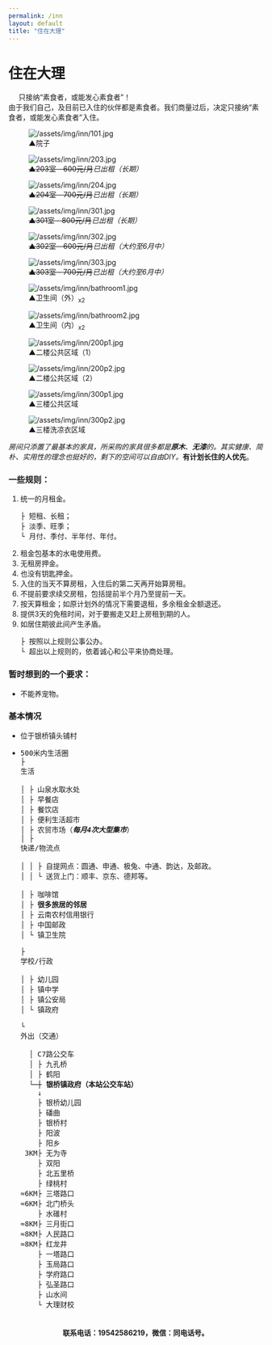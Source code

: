 ```yaml
---
permalink: /inn
layout: default
title: "住在大理"
---
```


# 住在大理

<div class="balloon">
  <div class="balloon-header">
    <img class="balloon-icon" src="/assets/img/ico/bulb_16.png" width="16" height="16">
    <span class="balloon-title">只接纳“素食者，或能发心素食者”！</span>
  </div>
  <div>由于我们自己，及目前已入住的伙伴都是素食者。我们商量过后，决定只接纳“<span>素食者</span>，或能发心素食者”入住。</div>
</div>

<div class="inn-pictures">
  <figure class="figure">
    <img src="/assets/img/inn/101.jpg" alt="/assets/img/inn/101.jpg">
    <figcaption><span class="arrow">▲</span>院子</figcaption>
  </figure>
  <figure class="figure sold">
    <img src="/assets/img/inn/203.jpg" alt="/assets/img/inn/203.jpg">
    <figcaption><del><span class="arrow">▲</span>203室 - 600元/月</del><em>已出租（长期）</em></figcaption>
  </figure>
  <figure class="figure sold">
    <img src="/assets/img/inn/204.jpg" alt="/assets/img/inn/204.jpg">
    <figcaption><del><span class="arrow">▲</span>204室 - 700元/月</del><em>已出租（长期）</em></figcaption>
  </figure>
  <figure class="figure sold">
    <img src="/assets/img/inn/301.jpg" alt="/assets/img/inn/301.jpg">
    <figcaption><del><span class="arrow">▲</span>301室 - 800元/月</del><em>已出租（长期）</em></figcaption>
  </figure>
  <figure class="figure sold">
    <img src="/assets/img/inn/302.jpg" alt="/assets/img/inn/302.jpg">
    <figcaption><del><span class="arrow">▲</span>302室 - 600元/月</del><em>已出租（大约至6月中）</em></figcaption>
  </figure>
  <figure class="figure sold">
    <img src="/assets/img/inn/303.jpg" alt="/assets/img/inn/303.jpg">
    <figcaption><del><span class="arrow">▲</span>303室 - 700元/月</del><em>已出租（大约至6月中）</em></figcaption>
  </figure>
  <figure class="figure">
    <img src="/assets/img/inn/bathroom1.jpg" alt="/assets/img/inn/bathroom1.jpg">
    <figcaption><span class="arrow">▲</span>卫生间（外）<sub>x2</sub></figcaption>
  </figure>
  <figure class="figure">
    <img src="/assets/img/inn/bathroom2.jpg" alt="/assets/img/inn/bathroom2.jpg">
    <figcaption><span class="arrow">▲</span>卫生间（内）<sub>x2</sub></figcaption>
  </figure>
  <figure class="figure">
    <img src="/assets/img/inn/200p1.jpg" alt="/assets/img/inn/200p1.jpg">
    <figcaption><span class="arrow">▲</span>二楼公共区域（1）</figcaption>
  </figure>
  <figure class="figure">
    <img src="/assets/img/inn/200p2.jpg" alt="/assets/img/inn/200p2.jpg">
    <figcaption><span class="arrow">▲</span>二楼公共区域（2）</figcaption>
  </figure>
  <figure class="figure">
    <img src="/assets/img/inn/300p1.jpg" alt="/assets/img/inn/300p1.jpg">
    <figcaption><span class="arrow">▲</span>三楼公共区域</figcaption>
  </figure>
  <figure class="figure">
    <img src="/assets/img/inn/300p2.jpg" alt="/assets/img/inn/300p2.jpg">
    <figcaption><span class="arrow">▲</span>三楼洗凉衣区域</figcaption>
  </figure>
</div>

<p><em>房间只添置了最基本的家具，所采购的家具很多都是<b>原木</b>、<b>无漆</b>的。其实健康、简朴、实用性的理念也挺好的，剩下的空间可以自由DIY。</em><b><strong>有计划</strong>长住的人优先</b>。</p>

### 一些规则：

<ol>
<li><span class="bottomborder2px-red">统一的月租金</span>。<pre>
├ 短租、长租；        
├ 淡季、旺季；
└ 月付、季付、半年付、年付。</pre></li>
<li><span class="bottomborder2px-red">租金包基本的水电使用费</span>。</li>
<li><span class="bottomborder2px-red">无租房押金</span>。</li>
<li><span class="bottomborder2px-red">也没有钥匙押金</span>。</li>
<li><span class="bottomborder2px-red">入住的当天不算房租</span>，入住后的第二天再开始算房租。</li>
<li><span class="bottomborder2px-red">不提前要求续交房租</span>，包括提前半个月乃至提前一天。</li>
<li><span class="bottomborder2px-red">按天算租金</span>；如原计划外的情况下需要退租，多余租金全额退还。</li>
<li><span class="bottomborder2px-red">提供3天的免租时间</span>，对于要搬走又赶上房租到期的人。</li>
<li>如居住期彼此间产生矛盾。<pre>
├ 按照以上规则公事公办。
└ 超出以上规则的，依着诚心和公平来协商处理。</pre></li>
</ol>

### 暂时想到的一个要求：

* 不能养宠物。

### 基本情况

  * 位于银桥镇头铺村
  * <pre>500米内生活圈
    ├ <div class="collapse"><span class="collapse-toggler" data-toggle="collapse">生活</span><div class="collapse-body">
    │ ├ 山泉水取水处
    │ ├ 早餐店
    │ ├ 餐饮店
    │ ├ 便利生活超市
    │ ├ 农贸市场（<em><strong>每月4次大型集市</strong></em>）
    │ ├ <div class="collapse"><span class="collapse-toggler" data-toggle="collapse">快递/物流点</span><div class="collapse-body">
    │ │ ├ 自提网点：圆通、申通、极兔、中通、韵达，及邮政。
    │ │ └ 送货上门：顺丰、京东、德邦等。</div></div>
    │ ├ 咖啡馆
    │ ├ <b>很多旅居的邻居</b>
    │ ├ 云南农村信用银行
    │ ├ 中国邮政
    │ └ 镇卫生院</div></div>
    ├ <div class="collapse"><span class="collapse-toggler" data-toggle="collapse">学校/行政</span><div class="collapse-body">
    │ ├ 幼儿园
    │ ├ 镇中学
    │ ├ 镇公安局
    │ └ 镇政府</div></div>
    └ <div class="collapse"><span class="collapse-toggler" data-toggle="collapse">外出（交通）</span><div class="collapse-body">
      │ C7路公交车
      │ ├ 九孔桥
      │ ├ 鹤阳
      └─┼ <b>银桥镇政府（本站公交车站）</b>
        ↓
        ├ 银桥幼儿园
        ├ 磻曲
        ├ 银桥村
        ├ 阳波
        ├ 阳乡
     3KM├ 无为寺
        ├ 双阳
        ├ 北五里桥
        ├ 绿桃村
    ≈6KM├ 三塔路口
    ≈6KM├ 北门桥头
        ├ 水碓村
    ≈8KM├ 三月街口
    ≈8KM├ 人民路口
    ≈8KM├ 红龙井
        ├ 一塔路口
        ├ 玉局路口
        ├ 学府路口
        ├ 弘圣路口
        ├ 山水间
        └ 大理财校</div></div>
</pre>

<script>    
  window.addEventListener('load', function() {
    document.querySelectorAll('.collapse')
      .forEach(function(collapse) {
        var toggler = collapse.querySelector('.collapse-toggler');
        var body = collapse.querySelector('.collapse-body');
        
        toggler.onclick = function() {
          toggler.classList.toggle('active');
          body.classList.toggle('active');
        };
      });
  }, false);
</script>
  
<div style="margin: 20px 0; font-weight: bold; text-align: center;">联系电话：19542586219，微信：同电话号。</div>